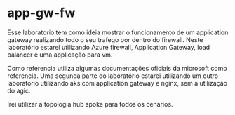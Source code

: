 # app-gw-fw

Esse laboratorio tem como ideia mostrar o funcionamento de um application gateway realizando todo o seu trafego por dentro do firewall.
Neste laboratório estarei utilizando Azure firewall, Application Gateway, load balancer e uma applicação para vm.

Como referencia utiliza algumas documentações oficiais da microsoft como referencia.
Uma segunda parte do laboratório estarei utilizando um outro laboratorio utilizando aks com application gateway e nginx, sem a utilização do agic.

Irei utilizar a topologia hub spoke para todos os cenários.
